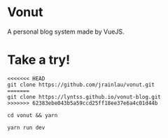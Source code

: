 # Vonut
A personal blog system made by VueJS.

# Take a try!
```
<<<<<<< HEAD
git clone https://github.com/jrainlau/vonut.git
=======
git clone https://lyntss.github.io/vonut-blog.git
>>>>>>> 62383ebe043b5a59ccd25ff18ee37e6a4c01d44b

cd vonut && yarn

yarn run dev
```